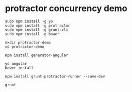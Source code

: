 
# protractor concurrency demo

	sudo npm install -g yo
	sudo npm install -g protractor
	sudo npm install -g grunt-cli
	sudo npm install -g bower

	mkdir protractor-demo
	cd protractor-demo

	npm install generator-angular

	yo angular
	bower install

	npm install grunt-protractor-runner --save-dev

	grunt
